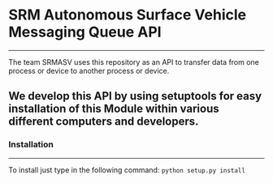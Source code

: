 # SRM Autonomous Surface Vehicle Messaging Queue API
------
The team SRMASV uses this repository as an API to transfer data from one process or device to another process or device.

We develop this API by using setuptools for easy installation of this Module within various different computers and developers.
------
### Installation
------
To install just type in the following command:
`python setup.py install`

